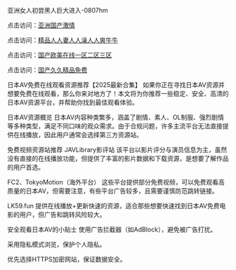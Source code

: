 亚洲女人初尝黑人巨大进入-0807hm

点击访问：<a href="https://heiliaowzu4ur.pages.dev">亚洲国产激情</a>

点击访问：<a href="https://fdhf-454.pages.dev/">精品人人妻人人澡人人爽牛牛</a>

点击访问：<a href="https://gsd-agv.pages.dev/">国产欧美在线一区二区三区</a>

点击访问：<a href="https://bsdf-5f5.pages.dev/">国产久久精品免费</a>

日本AV免费在线观看资源推荐【2025最新合集】
如果你正在寻找日本AV资源并想要免费在线观看，那么你来对地方了！本文将为你推荐一些稳定、安全、高清的日本AV资源平台，并帮助你找到最佳观看体验。

日本AV资源概览
日本AV内容种类繁多，涵盖了剧情、素人、OL制服、强烈剧情等多种类型，满足不同口味的观众需求。由于合规问题，许多主流平台无法直接提供在线播放，因此用户通常会选择第三方资源站。

免费视频资源站推荐
JAVLibrary影评站
该平台以影片评分与演员信息为主，虽然没有直接的在线播放功能，但提供了丰富的影片数据和下载资源，是想要了解作品的用户首选。

FC2、TokyoMotion（海外平台）
这些平台提供部分免费视频，可以免费观看高质量的日本AV，但需要注意，有些平台广告较多，且需要谨慎防范跳转链接。

LK59.fun
提供在线播放+更新快速的资源，适合那些想要快速找到日本AV免费电影的用户，但广告和跳转风险较大。

安全观看日本AV的小贴士
使用广告拦截器（如AdBlock），避免被广告打扰。

采用隐私模式浏览，保护个人隐私。

优先选择HTTPS加密网站，保证数据安全。

<span style="display:none;">[Canonical link](）</span>
